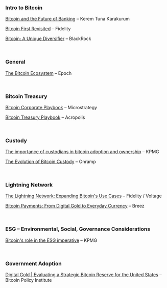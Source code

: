 ### Intro to Bitcoin
[Bitcoin and the Future of Banking](https://www.linkedin.com/posts/keremtunakarakurum_bitcoin-and-the-future-of-banking-kerem-activity-7132581566647590913-hyj9/) – Kerem Tuna Karakurum

[Bitcoin First Revisited](https://www.fidelitydigitalassets.com/research-and-insights/bitcoin-first-revisited) – Fidelity

[Bitcoin: A Unique Diversifier](https://www.blackrock.com/us/financial-professionals/insights/bitcoin-unique-diversifier) – BlackRock

<br/>

### General
[The Bitcoin Ecosystem](https://epochvc.io/pdf/Epoch-Bitcoin-Ecosystem-Report-2024.pdf) – Epoch

<br/>

### Bitcoin Treasury
[Bitcoin Corporate Playbook](https://www.microstrategy.com/bitcoin/documents/treasury-reserve-policy) – Microstrategy

[Bitcoin Treasury Playbook](https://www.acropolistreasury.com/playbook) – Acropolis

<br/>

### Custody
[The importance of custodians in bitcoin adoption and ownership](https://kpmg.com/us/en/articles/2024/importance-custodians-bitcoin-adoption-ownership.html) – KPMG

[The Evolution of Bitcoin Custody](https://onrampbitcoin.com/the-evolution-of-bitcoin-custody/) – Onramp

<br/>

### Lightning Network
[The Lightning Network: Expanding Bitcoin's Use Cases](https://www.voltage.cloud/expanding-bitcoin-use-cases) – Fidelity / Voltage

[Bitcoin Payments: From Digital Gold to Everyday Currency](https://breez.technology/report/) – Breez

<br/>

### ESG – Environmental, Social, Governance Considerations
[Bitcoin's role in the ESG imperative](https://kpmg.com/kpmg-us/content/dam/kpmg/pdf/2024/bitcoins-role-esg-imperative.pdf) – KPMG

<br/>

### Government Adoption
[Digital Gold | Evaluating a Strategic Bitcoin Reserve for the United States](https://cdn.prod.website-files.com/627aa615676bdd1d47ec97d4/6728de9bb63561ee70156bd5_BPI%20Policy%20Brief%20Digital%20Gold.pdf) – Bitcoin Policy Institute
